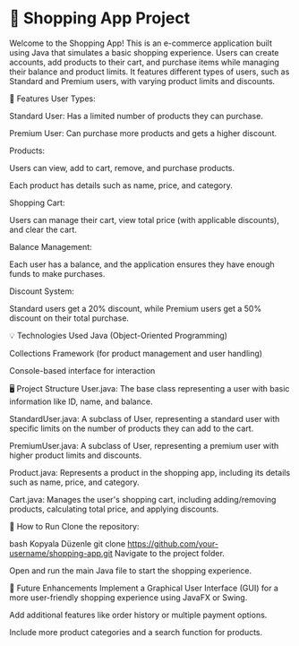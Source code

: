 
# 🛒 Shopping App Project
Welcome to the Shopping App! This is an e-commerce application built using Java that simulates a basic shopping experience. Users can create accounts, add products to their cart, and purchase items while managing their balance and product limits. It features different types of users, such as Standard and Premium users, with varying product limits and discounts.

🎯 Features
User Types:

Standard User: Has a limited number of products they can purchase.

Premium User: Can purchase more products and gets a higher discount.

Products:

Users can view, add to cart, remove, and purchase products.

Each product has details such as name, price, and category.

Shopping Cart:

Users can manage their cart, view total price (with applicable discounts), and clear the cart.

Balance Management:

Each user has a balance, and the application ensures they have enough funds to make purchases.

Discount System:

Standard users get a 20% discount, while Premium users get a 50% discount on their total purchase.

💡 Technologies Used
Java (Object-Oriented Programming)

Collections Framework (for product management and user handling)

Console-based interface for interaction

🖥 Project Structure
User.java: The base class representing a user with basic information like ID, name, and balance.

StandardUser.java: A subclass of User, representing a standard user with specific limits on the number of products they can add to the cart.

PremiumUser.java: A subclass of User, representing a premium user with higher product limits and discounts.

Product.java: Represents a product in the shopping app, including its details such as name, price, and category.

Cart.java: Manages the user's shopping cart, including adding/removing products, calculating total price, and applying discounts.

🚀 How to Run
Clone the repository:

bash
Kopyala
Düzenle
git clone https://github.com/your-username/shopping-app.git
Navigate to the project folder.

Open and run the main Java file to start the shopping experience.

📌 Future Enhancements
Implement a Graphical User Interface (GUI) for a more user-friendly shopping experience using JavaFX or Swing.

Add additional features like order history or multiple payment options.

Include more product categories and a search function for products.
